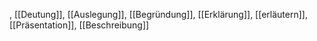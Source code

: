 , [[Deutung]], [[Auslegung]], [[Begründung]], [[Erklärung]], [[erläutern]], [[Präsentation]], [[Beschreibung]]